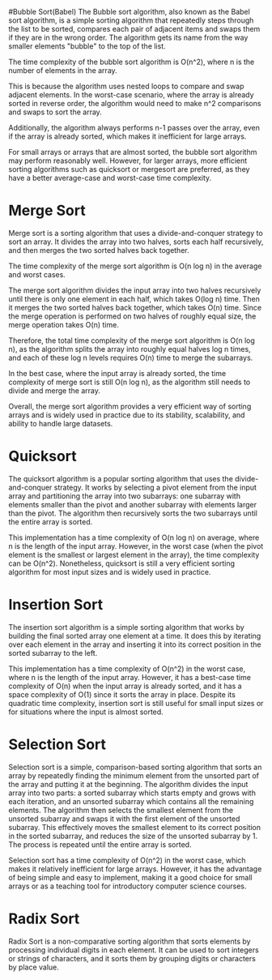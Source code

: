 #Bubble Sort(Babel)
The Bubble sort algorithm, also known as the Babel sort algorithm, is a simple sorting algorithm that repeatedly steps through the list to be sorted, compares each pair of adjacent items and swaps them if they are in the wrong order. The algorithm gets its name from the way smaller elements "bubble" to the top of the list.

The time complexity of the bubble sort algorithm is O(n^2), where n is the number of elements in the array.

This is because the algorithm uses nested loops to compare and swap adjacent elements. In the worst-case scenario, where the array is already sorted in reverse order, the algorithm would need to make n^2 comparisons and swaps to sort the array.

Additionally, the algorithm always performs n-1 passes over the array, even if the array is already sorted, which makes it inefficient for large arrays.

For small arrays or arrays that are almost sorted, the bubble sort algorithm may perform reasonably well. However, for larger arrays, more efficient sorting algorithms such as quicksort or mergesort are preferred, as they have a better average-case and worst-case time complexity.

# Merge Sort
Merge sort is a sorting algorithm that uses a divide-and-conquer strategy to sort an array. It divides the array into two halves, sorts each half recursively, and then merges the two sorted halves back together.

The time complexity of the merge sort algorithm is O(n log n) in the average and worst cases.

The merge sort algorithm divides the input array into two halves recursively until there is only one element in each half, which takes O(log n) time. Then it merges the two sorted halves back together, which takes O(n) time. Since the merge operation is performed on two halves of roughly equal size, the merge operation takes O(n) time.

Therefore, the total time complexity of the merge sort algorithm is O(n log n), as the algorithm splits the array into roughly equal halves log n times, and each of these log n levels requires O(n) time to merge the subarrays.

In the best case, where the input array is already sorted, the time complexity of merge sort is still O(n log n), as the algorithm still needs to divide and merge the array.

Overall, the merge sort algorithm provides a very efficient way of sorting arrays and is widely used in practice due to its stability, scalability, and ability to handle large datasets.

# Quicksort
The quicksort algorithm is a popular sorting algorithm that uses the divide-and-conquer strategy. It works by selecting a pivot element from the input array and partitioning the array into two subarrays: one subarray with elements smaller than the pivot and another subarray with elements larger than the pivot. The algorithm then recursively sorts the two subarrays until the entire array is sorted.

This implementation has a time complexity of O(n log n) on average, where n is the length of the input array. However, in the worst case (when the pivot element is the smallest or largest element in the array), the time complexity can be O(n^2). Nonetheless, quicksort is still a very efficient sorting algorithm for most input sizes and is widely used in practice.

# Insertion Sort
The insertion sort algorithm is a simple sorting algorithm that works by building the final sorted array one element at a time. It does this by iterating over each element in the array and inserting it into its correct position in the sorted subarray to the left.

This implementation has a time complexity of O(n^2) in the worst case, where n is the length of the input array. However, it has a best-case time complexity of O(n) when the input array is already sorted, and it has a space complexity of O(1) since it sorts the array in place. Despite its quadratic time complexity, insertion sort is still useful for small input sizes or for situations where the input is almost sorted.

# Selection Sort
Selection sort is a simple, comparison-based sorting algorithm that sorts an array by repeatedly finding the minimum element from the unsorted part of the array and putting it at the beginning. The algorithm divides the input array into two parts: a sorted subarray which starts empty and grows with each iteration, and an unsorted subarray which contains all the remaining elements. The algorithm then selects the smallest element from the unsorted subarray and swaps it with the first element of the unsorted subarray. This effectively moves the smallest element to its correct position in the sorted subarray, and reduces the size of the unsorted subarray by 1. The process is repeated until the entire array is sorted.

Selection sort has a time complexity of O(n^2) in the worst case, which makes it relatively inefficient for large arrays. However, it has the advantage of being simple and easy to implement, making it a good choice for small arrays or as a teaching tool for introductory computer science courses.

# Radix Sort
Radix Sort is a non-comparative sorting algorithm that sorts elements by processing individual digits in each element. It can be used to sort integers or strings of characters, and it sorts them by grouping digits or characters by place value.